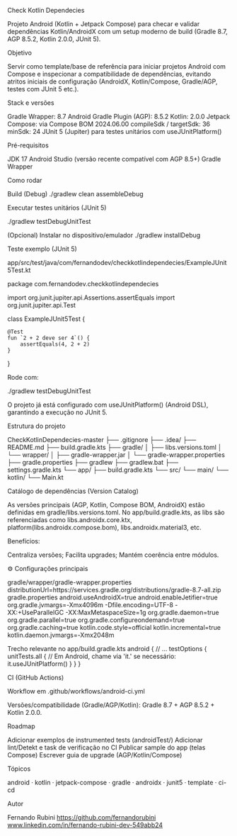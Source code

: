 Check Kotlin Dependecies

Projeto Android (Kotlin + Jetpack Compose) para checar e validar dependências Kotlin/AndroidX com um setup moderno de build (Gradle 8.7, AGP 8.5.2,
Kotlin 2.0.0, JUnit 5).

<!-- https://github.com/fernandorubini/CheckKotlinDependecies -->

Objetivo

Servir como template/base de referência para iniciar projetos Android com Compose e inspecionar a compatibilidade de dependências,
evitando atritos iniciais de configuração (AndroidX, Kotlin/Compose, Gradle/AGP, testes com JUnit 5 etc.).

Stack e versões

Gradle Wrapper: 8.7
Android Gradle Plugin (AGP): 8.5.2
Kotlin: 2.0.0
Jetpack Compose: via Compose BOM 2024.06.00
compileSdk / targetSdk: 36
minSdk: 24
JUnit 5 (Jupiter) para testes unitários com useJUnitPlatform()


Pré-requisitos

JDK 17
Android Studio (versão recente compatível com AGP 8.5+)
Gradle Wrapper


Como rodar

Build (Debug)
./gradlew clean assembleDebug


Executar testes unitários (JUnit 5)

./gradlew testDebugUnitTest

(Opcional) Instalar no dispositivo/emulador
./gradlew installDebug


Teste exemplo (JUnit 5)

app/src/test/java/com/fernandodev/checkkotlindependecies/ExampleJUnit5Test.kt

package com.fernandodev.checkkotlindependecies

import org.junit.jupiter.api.Assertions.assertEquals
import org.junit.jupiter.api.Test

class ExampleJUnit5Test {

    @Test
    fun `2 + 2 deve ser 4`() {
        assertEquals(4, 2 + 2)
    }
}


Rode com:

./gradlew testDebugUnitTest

O projeto já está configurado com useJUnitPlatform() (Android DSL), garantindo a execução no JUnit 5.


Estrutura do projeto

CheckKotlinDependecies-master
├── .gitignore
├── .idea/
├── README.md
├── build.gradle.kts
├── gradle/
│   ├── libs.versions.toml
│   └── wrapper/
│       ├── gradle-wrapper.jar
│       └── gradle-wrapper.properties
├── gradle.properties
├── gradlew
├── gradlew.bat
├── settings.gradle.kts
└── app/
├── build.gradle.kts
└── src/
└── main/
└── kotlin/
└── Main.kt


Catálogo de dependências (Version Catalog)

As versões principais (AGP, Kotlin, Compose BOM, AndroidX) estão definidas em gradle/libs.versions.toml. No app/build.gradle.kts, as libs são referenciadas como libs.androidx.core.ktx, 
platform(libs.androidx.compose.bom), libs.androidx.material3, etc.


Benefícios:

Centraliza versões;
Facilita upgrades;
Mantém coerência entre módulos.


⚙️ Configurações principais

gradle/wrapper/gradle-wrapper.properties
distributionUrl=https\://services.gradle.org/distributions/gradle-8.7-all.zip
gradle.properties
android.useAndroidX=true
android.enableJetifier=true
org.gradle.jvmargs=-Xmx4096m -Dfile.encoding=UTF-8 -XX:+UseParallelGC -XX:MaxMetaspaceSize=1g
org.gradle.daemon=true
org.gradle.parallel=true
org.gradle.configureondemand=true
org.gradle.caching=true
kotlin.code.style=official
kotlin.incremental=true
kotlin.daemon.jvmargs=-Xmx2048m


Trecho relevante no app/build.gradle.kts
android {
// ...
testOptions {
unitTests.all {
// Em Android, chame via 'it.' se necessário:
it.useJUnitPlatform()
}
}
}


CI (GitHub Actions)

Workflow em .github/workflows/android-ci.yml


Versões/compatibilidade (Gradle/AGP/Kotlin):
Gradle 8.7 + AGP 8.5.2 + Kotlin 2.0.0.


Roadmap

Adicionar exemplos de instrumented tests (androidTest/)
Adicionar lint/Detekt e task de verificação no CI
Publicar sample do app (telas Compose)
Escrever guia de upgrade (AGP/Kotlin/Compose)


Tópicos

android · kotlin · jetpack-compose · gradle · androidx · junit5 · template · ci-cd


Autor

Fernando Rubini
https://github.com/fernandorubini
www.linkedin.com/in/fernando-rubini-dev-549abb24

